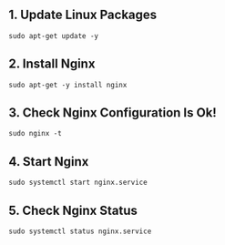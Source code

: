 ## 1. Update Linux Packages

```
sudo apt-get update -y
```
## 2. Install Nginx

```
sudo apt-get -y install nginx
```
## 3. Check Nginx Configuration Is Ok!
```
sudo nginx -t
```
## 4. Start Nginx
```
sudo systemctl start nginx.service
```
## 5. Check Nginx Status
```
sudo systemctl status nginx.service
```
